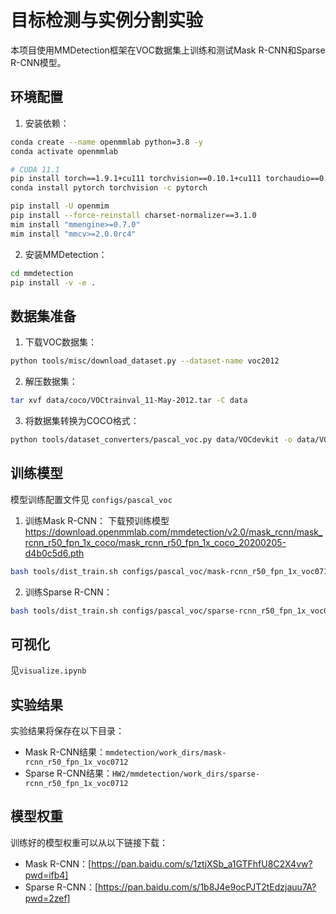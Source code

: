 # 目标检测与实例分割实验

本项目使用MMDetection框架在VOC数据集上训练和测试Mask R-CNN和Sparse R-CNN模型。

## 环境配置
1. 安装依赖：
```bash
conda create --name openmmlab python=3.8 -y
conda activate openmmlab

# CUDA 11.1
pip install torch==1.9.1+cu111 torchvision==0.10.1+cu111 torchaudio==0.9.1 -f https://download.pytorch.org/whl/torch_stable.html
conda install pytorch torchvision -c pytorch

pip install -U openmim
pip install --force-reinstall charset-normalizer==3.1.0
mim install "mmengine>=0.7.0"
mim install "mmcv>=2.0.0rc4"
```

2. 安装MMDetection：
```bash
cd mmdetection
pip install -v -e .
```

## 数据集准备

1. 下载VOC数据集：
```bash
python tools/misc/download_dataset.py --dataset-name voc2012
```

2. 解压数据集：
```bash
tar xvf data/coco/VOCtrainval_11-May-2012.tar -C data
```

3. 将数据集转换为COCO格式：
```bash
python tools/dataset_converters/pascal_voc.py data/VOCdevkit -o data/VOCdevkit/coco --out-format coco
```

## 训练模型
模型训练配置文件见 `configs/pascal_voc`
1. 训练Mask R-CNN：
下载预训练模型 https://download.openmmlab.com/mmdetection/v2.0/mask_rcnn/mask_rcnn_r50_fpn_1x_coco/mask_rcnn_r50_fpn_1x_coco_20200205-d4b0c5d6.pth
```bash
bash tools/dist_train.sh configs/pascal_voc/mask-rcnn_r50_fpn_1x_voc0712.py 2
```

2. 训练Sparse R-CNN：
```bash
bash tools/dist_train.sh configs/pascal_voc/sparse-rcnn_r50_fpn_1x_voc0712.py 2
```

## 可视化

见`visualize.ipynb`

## 实验结果

实验结果将保存在以下目录：
- Mask R-CNN结果：`mmdetection/work_dirs/mask-rcnn_r50_fpn_1x_voc0712`
- Sparse R-CNN结果：`HW2/mmdetection/work_dirs/sparse-rcnn_r50_fpn_1x_voc0712`

## 模型权重

训练好的模型权重可以从以下链接下载：
- Mask R-CNN：[https://pan.baidu.com/s/1ztjXSb_a1GTFhfU8C2X4vw?pwd=ifb4]
- Sparse R-CNN：[https://pan.baidu.com/s/1b8J4e9ocPJT2tEdzjauu7A?pwd=2zef]

